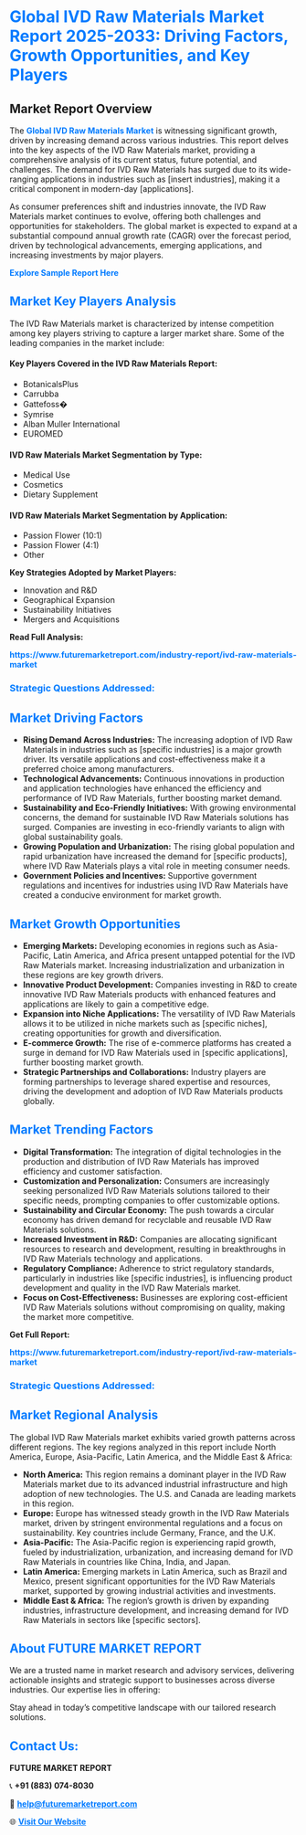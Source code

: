 <h1 style="color: #007BFF;">Global IVD Raw Materials Market Report 2025-2033: Driving Factors, Growth Opportunities, and Key Players</h1>

<section id="overview">
<h2>Market Report Overview</h2>
<p>The <a href="https://www.futuremarketreport.com/industry-report/ivd-raw-materials-market" style="color: #007BFF; text-decoration: none;"><strong>Global IVD Raw Materials Market</strong></a> is witnessing significant growth, driven by increasing demand across various industries. This report delves into the key aspects of the IVD Raw Materials market, providing a comprehensive analysis of its current status, future potential, and challenges. The demand for IVD Raw Materials has surged due to its wide-ranging applications in industries such as [insert industries], making it a critical component in modern-day [applications].</p>
<p>As consumer preferences shift and industries innovate, the IVD Raw Materials market continues to evolve, offering both challenges and opportunities for stakeholders. The global market is expected to expand at a substantial compound annual growth rate (CAGR) over the forecast period, driven by technological advancements, emerging applications, and increasing investments by major players.</p>
</section>

<section id="overview">
<p><a href="https://www.futuremarketreport.com/request-sample/reportId=33455" style="color: #007BFF; text-decoration: none;"><strong>Explore Sample Report Here</strong></a></p>
</section>

<section id="key-players">
<h2 style="color: #007BFF;">Market Key Players Analysis</h2>
<p>The IVD Raw Materials market is characterized by intense competition among key players striving to capture a larger market share. Some of the leading companies in the market include:</p>
<h4>Key Players Covered in the IVD Raw Materials Report:</h4>
<ul><li>BotanicalsPlus</li><li>Carrubba</li><li>Gattefoss�</li><li>Symrise</li><li>Alban Muller International</li><li>EUROMED</li></ul>
<h4>IVD Raw Materials Market Segmentation by Type:</h4>
<ul><li>Medical Use</li><li>Cosmetics</li><li>Dietary Supplement</li></ul>

<h4>IVD Raw Materials Market Segmentation by Application:</h4>
<ul><li>Passion Flower (10:1)</li><li>Passion Flower (4:1)</li><li>Other</li></ul>
<p><strong>Key Strategies Adopted by Market Players:</strong></p>
<ul>
<li>Innovation and R&D</li>
<li>Geographical Expansion</li>
<li>Sustainability Initiatives</li>
<li>Mergers and Acquisitions</li>
</ul>
</section>

<section>
<p><strong>Read Full Analysis: </strong></p><a href="https://www.futuremarketreport.com/industry-report/ivd-raw-materials-market" style="color: #007BFF; text-decoration: none;"><strong>https://www.futuremarketreport.com/industry-report/ivd-raw-materials-market</strong></a>
<h3 style="color: #007BFF;">Strategic Questions Addressed:</h3>
</section>

<section id="driving-factors">
<h2 style="color: #007BFF;">Market Driving Factors</h2>
<ul>
<li><strong>Rising Demand Across Industries:</strong> The increasing adoption of IVD Raw Materials in industries such as [specific industries] is a major growth driver. Its versatile applications and cost-effectiveness make it a preferred choice among manufacturers.</li>
<li><strong>Technological Advancements:</strong> Continuous innovations in production and application technologies have enhanced the efficiency and performance of IVD Raw Materials, further boosting market demand.</li>
<li><strong>Sustainability and Eco-Friendly Initiatives:</strong> With growing environmental concerns, the demand for sustainable IVD Raw Materials solutions has surged. Companies are investing in eco-friendly variants to align with global sustainability goals.</li>
<li><strong>Growing Population and Urbanization:</strong> The rising global population and rapid urbanization have increased the demand for [specific products], where IVD Raw Materials plays a vital role in meeting consumer needs.</li>
<li><strong>Government Policies and Incentives:</strong> Supportive government regulations and incentives for industries using IVD Raw Materials have created a conducive environment for market growth.</li>
</ul>
</section>

<section id="growth-opportunities">
<h2 style="color: #007BFF;">Market Growth Opportunities</h2>
<ul>
<li><strong>Emerging Markets:</strong> Developing economies in regions such as Asia-Pacific, Latin America, and Africa present untapped potential for the IVD Raw Materials market. Increasing industrialization and urbanization in these regions are key growth drivers.</li>
<li><strong>Innovative Product Development:</strong> Companies investing in R&D to create innovative IVD Raw Materials products with enhanced features and applications are likely to gain a competitive edge.</li>
<li><strong>Expansion into Niche Applications:</strong> The versatility of IVD Raw Materials allows it to be utilized in niche markets such as [specific niches], creating opportunities for growth and diversification.</li>
<li><strong>E-commerce Growth:</strong> The rise of e-commerce platforms has created a surge in demand for IVD Raw Materials used in [specific applications], further boosting market growth.</li>
<li><strong>Strategic Partnerships and Collaborations:</strong> Industry players are forming partnerships to leverage shared expertise and resources, driving the development and adoption of IVD Raw Materials products globally.</li>
</ul>
</section>

<section id="trending-factors">
<h2 style="color: #007BFF;">Market Trending Factors</h2>
<ul>
<li><strong>Digital Transformation:</strong> The integration of digital technologies in the production and distribution of IVD Raw Materials has improved efficiency and customer satisfaction.</li>
<li><strong>Customization and Personalization:</strong> Consumers are increasingly seeking personalized IVD Raw Materials solutions tailored to their specific needs, prompting companies to offer customizable options.</li>
<li><strong>Sustainability and Circular Economy:</strong> The push towards a circular economy has driven demand for recyclable and reusable IVD Raw Materials solutions.</li>
<li><strong>Increased Investment in R&D:</strong> Companies are allocating significant resources to research and development, resulting in breakthroughs in IVD Raw Materials technology and applications.</li>
<li><strong>Regulatory Compliance:</strong> Adherence to strict regulatory standards, particularly in industries like [specific industries], is influencing product development and quality in the IVD Raw Materials market.</li>
<li><strong>Focus on Cost-Effectiveness:</strong> Businesses are exploring cost-efficient IVD Raw Materials solutions without compromising on quality, making the market more competitive.</li>
</ul>
</section>

<section>
<p><strong>Get Full Report: </strong></p><a href="https://www.futuremarketreport.com/industry-report/ivd-raw-materials-market" style="color: #007BFF; text-decoration: none;"><strong>https://www.futuremarketreport.com/industry-report/ivd-raw-materials-market</strong></a>
<h3 style="color: #007BFF;">Strategic Questions Addressed:</h3>
</section>


<section id="regional-analysis">
<h2 style="color: #007BFF;">Market Regional Analysis</h2>
<p>The global IVD Raw Materials market exhibits varied growth patterns across different regions. The key regions analyzed in this report include North America, Europe, Asia-Pacific, Latin America, and the Middle East & Africa:</p>
<ul>
<li><strong>North America:</strong> This region remains a dominant player in the IVD Raw Materials market due to its advanced industrial infrastructure and high adoption of new technologies. The U.S. and Canada are leading markets in this region.</li>
<li><strong>Europe:</strong> Europe has witnessed steady growth in the IVD Raw Materials market, driven by stringent environmental regulations and a focus on sustainability. Key countries include Germany, France, and the U.K.</li>
<li><strong>Asia-Pacific:</strong> The Asia-Pacific region is experiencing rapid growth, fueled by industrialization, urbanization, and increasing demand for IVD Raw Materials in countries like China, India, and Japan.</li>
<li><strong>Latin America:</strong> Emerging markets in Latin America, such as Brazil and Mexico, present significant opportunities for the IVD Raw Materials market, supported by growing industrial activities and investments.</li>
<li><strong>Middle East & Africa:</strong> The region’s growth is driven by expanding industries, infrastructure development, and increasing demand for IVD Raw Materials in sectors like [specific sectors].</li>
</ul>
</section>

<footer>
<h2 style="color: #007BFF;">About FUTURE MARKET REPORT</h2>
<p>We are a trusted name in market research and advisory services, delivering actionable insights and strategic support to businesses across diverse industries. Our expertise lies in offering:</p>

<p>Stay ahead in today’s competitive landscape with our tailored research solutions.</p>

<h2 style="color: #007BFF;">Contact Us:</h2>
<p><strong>FUTURE MARKET REPORT</strong></p>
<p>📞 <strong>+91 (883) 074-8030</strong></p>
<p>📧 <strong><a href="mailto:help@futuremarketreport.com" style="color: #007BFF;">help@futuremarketreport.com</a></strong></p>
<p>🌐 <strong><a href="https://www.futuremarketreport.com/" style="color: #007BFF;">Visit Our Website</a></strong></p>
</footer>